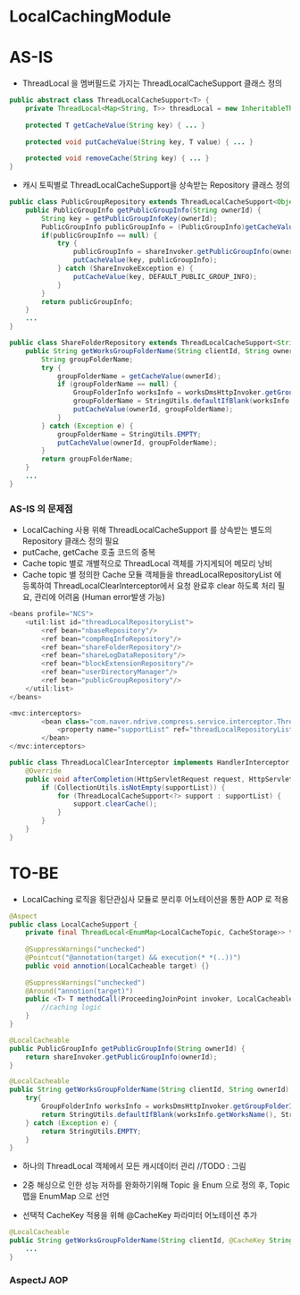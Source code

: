 # LocalCachingModule
# AS-IS
* ThreadLocal 을 멤버필드로 가지는 ThreadLocalCacheSupport 클래스 정의
```java
public abstract class ThreadLocalCacheSupport<T> {
	private ThreadLocal<Map<String, T>> threadLocal = new InheritableThreadLocal<Map<String, T>>();
	
	protected T getCacheValue(String key) { ... }
	
	protected void putCacheValue(String key, T value) { ... }
	
	protected void removeCache(String key) { ... }
}
```
* 캐시 토픽별로 ThreadLocalCacheSupport을 상속받는 Repository 클래스 정의
```java
public class PublicGroupRepository extends ThreadLocalCacheSupport<Object> {
	public PublicGroupInfo getPublicGroupInfo(String ownerId) {
		String key = getPublicGroupInfoKey(ownerId);
		PublicGroupInfo publicGroupInfo = (PublicGroupInfo)getCacheValue(key);
		if(publicGroupInfo == null) {
			try {
				publicGroupInfo = shareInvoker.getPublicGroupInfo(ownerId);
				putCacheValue(key, publicGroupInfo);
			} catch (ShareInvokeException e) {
				putCacheValue(key, DEFAULT_PUBLIC_GROUP_INFO);
			}
		}
		return publicGroupInfo;
	}
	...
}

public class ShareFolderRepository extends ThreadLocalCacheSupport<String> {
	public String getWorksGroupFolderName(String clientId, String ownerId) {
    	String groupFolderName;
    	try {
    		groupFolderName = getCacheValue(ownerId);
    		if (groupFolderName == null) {
    			GroupFolderInfo worksInfo = worksDmsHttpInvoker.getGroupFolderInfoDetail(clientId, ownerId);
    			groupFolderName = StringUtils.defaultIfBlank(worksInfo.getWorksName(), StringUtils.EMPTY);
    			putCacheValue(ownerId, groupFolderName);
    		}
    	} catch (Exception e) {
    		groupFolderName = StringUtils.EMPTY;
    		putCacheValue(ownerId, groupFolderName);
    	}
    	return groupFolderName;
    }
    ...
}
```

### AS-IS 의 문제점
* LocalCaching 사용 위해 ThreadLocalCacheSupport 를 상속받는 별도의 Repository 클래스 정의 필요
* putCache, getCache 호출 코드의 중복
* Cache topic 별로 개별적으로 ThreadLocal 객체를 가지게되어 메모리 낭비
* Cache topic 별 정의한 Cache 모듈 객체들을 threadLocalRepositoryList 에 등록하여 ThreadLocalClearInterceptor에서 요청 완료후 clear 하도록 처리 필요, 관리에 어려움 (Human error발생 가능)
```java
<beans profile="NCS">
	<util:list id="threadLocalRepositoryList">
    	<ref bean="nbaseRepository"/>
    	<ref bean="compReqInfoRepository"/>
    	<ref bean="shareFolderRepository"/>
        <ref bean="shareLogDataRepository"/>
        <ref bean="blockExtensionRepository"/>
        <ref bean="userDirectoryManager"/>
        <ref bean="publicGroupRepository"/>
	</util:list>
</beans>

<mvc:interceptors>
        <bean class="com.naver.ndrive.compress.service.interceptor.ThreadLocalClearInterceptor">
            <property name="supportList" ref="threadLocalRepositoryList"/>
        </bean>
</mvc:interceptors>

public class ThreadLocalClearInterceptor implements HandlerInterceptor {
	@Override
	public void afterCompletion(HttpServletRequest request, HttpServletResponse response, Object handler, Exception ex) throws Exception {
		if (CollectionUtils.isNotEmpty(supportList)) {
			for (ThreadLocalCacheSupport<?> support : supportList) {
				support.clearCache();
			}
		}
	}
}
```

# TO-BE
* LocalCaching 로직을 횡단관심사 모듈로 분리후 어노테이션을 통한 AOP 로 적용
```java
@Aspect
public class LocalCacheSupport {
	private final ThreadLocal<EnumMap<LocalCacheTopic, CacheStorage>> threadLocalCache = new InheritableThreadLocal<>();
	
	@SuppressWarnings("unchecked")
	@Pointcut("@annotation(target) && execution(* *(..))")
	public void annotion(LocalCacheable target) {}
	
	@SuppressWarnings("unchecked")
	@Around("annotion(target)")
	public <T> T methodCall(ProceedingJoinPoint invoker, LocalCacheable target) throws Throwable {
		//caching logic
	}
}

@LocalCacheable
public PublicGroupInfo getPublicGroupInfo(String ownerId) {
	return shareInvoker.getPublicGroupInfo(ownerId);
}

@LocalCacheable
public String getWorksGroupFolderName(String clientId, String ownerId) {
	try{
		GroupFolderInfo worksInfo = worksDmsHttpInvoker.getGroupFolderInfoDetail(clientId, ownerId)
		return StringUtils.defaultIfBlank(worksInfo.getWorksName(), StringUtils.EMPTY);
	} catch (Exception e) {
		return StringUtils.EMPTY;
	}
}
```
* 하나의 ThreadLocal 객체에서 모든 캐시데이터 관리
//TODO : 그림
 
* 2중 해싱으로 인한 성능 저하를 완화하기위해 Topic 을 Enum 으로 정의 후, Topic 맵을 EnumMap 으로 선언

* 선택적 CacheKey 적용을 위해 @CacheKey 파라미터 어노테이션 추가
```java
@LocalCacheable
public String getWorksGroupFolderName(String clientId, @CacheKey String ownerId) {
	...
}
```

### AspectJ AOP

 

